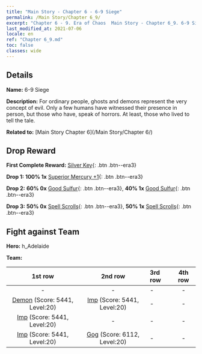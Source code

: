 ```yaml
---
title: "Main Story - Chapter 6 - 6-9 Siege"
permalink: /Main Story/Chapter 6_9/
excerpt: "Chapter 6 - 9. Era of Chaos  Main Story - Chapter 6_9. 6-9 Siege"
last_modified_at: 2021-07-06
locale: en
ref: "Chapter 6_9.md"
toc: false
classes: wide
---
```


## Details

 **Name:** 6-9 Siege

 **Description:** For ordinary people, ghosts and demons represent the very concept of evil. Only a few humans have witnessed their presence in person, but those who have, speak of horrors. At least, those who lived to tell the tale.

 **Related to:** [Main Story Chapter 6](/Main Story/Chapter 6/)

## Drop Reward

 **First Complete Reward:** [Silver Key](/Items/con_693/){: .btn .btn--era3}

 **Drop 1:** **100% 1x** [Superior Mercury +1](/Items/mat_21/){: .btn .btn--era3}

 **Drop 2:** **60% 0x** [Good Sulfur](/Items/mat_15/){: .btn .btn--era3}, **40% 1x** [Good Sulfur](/Items/mat_15/){: .btn .btn--era3}

 **Drop 3:** **50% 0x** [Spell Scrolls](/Items/con_694/){: .btn .btn--era3}, **50% 1x** [Spell Scrolls](/Items/con_694/){: .btn .btn--era3}


## Fight against Team
 **Hero:** h_Adelaide

 **Team:**


  | 1st row | 2nd row | 3rd row | 4th row |
  |:----:|:----:|:----|:----:|
  | - | - | - | - |
  | [Demon](/units/Demon/) (Score: 5441, Level:20)  | [Imp](/units/Imp/) (Score: 5441, Level:20)  | - | - |
  | [Imp](/units/Imp/) (Score: 5441, Level:20)  | - | - | - |
  | [Imp](/units/Imp/) (Score: 5441, Level:20)  | [Gog](/units/Gog/) (Score: 6112, Level:20)  | - | - |


